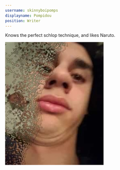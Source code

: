```yaml
---
username: skinnyboipomps
displayname: Pompidou
position: Writer
---
```

Knows the perfect schlop technique, and likes Naruto.

![Phat necc fading.](/assets/images/user_profile_pic/phat-necc-fading.jpg)